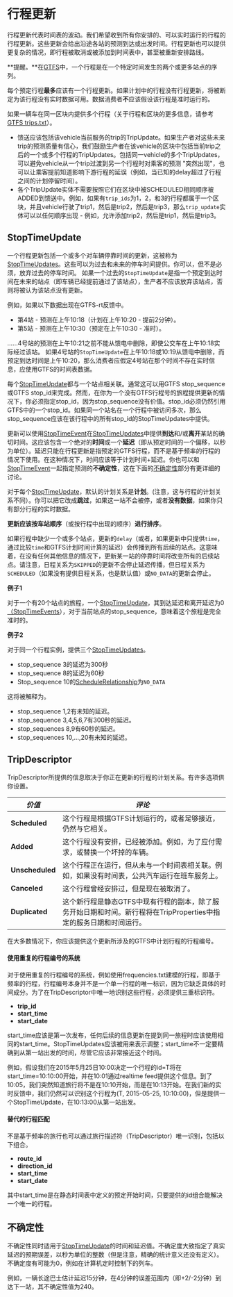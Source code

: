 # 行程更新

行程更新代表时间表的波动。我们希望收到所有你安排的、可以实时运行的行程的行程更新。这些更新会给出沿途各站的预测到达或出发时间。行程更新也可以提供更复杂的情况，即行程被取消或被添加到时间表中，甚至被重新安排路线。

**提醒。**在[GTFS](../../schedule/reference.md)中，一个行程是在一个特定时间发生的两个或更多站点的序列。

每个预定行程**最多**应该有一个行程更新。如果计划中的行程没有行程更新，将被断定为该行程没有实时数据可用。数据消费者**不**应该假设该行程是准时运行的。

如果一辆车在同一区块内提供多个行程（关于行程和区块的更多信息，请参考[GTFS trips.txt](../../schedule/reference.md#tripstxt)）。

*   馈送应该包括该vehicle当前服务的trip的TripUpdate。如果生产者对这些未来trip的预测质量有信心，我们鼓励生产者在该vehicle的区块中包括当前trip之后的一个或多个行程的TripUpdates。包括同一vehicle的多个TripUpdates，可以避免vehicle从一个trip过渡到另一个行程时对乘客的预测 "突然出现"，也可以让乘客提前知道影响下游行程的延误（例如，当已知的delay超过了行程之间的计划停留时间）。
*   各个TripUpdate实体不需要按照它们在区块中被SCHEDULED相同顺序被ADDED到馈送中。例如，如果有`trip_ids`为1，2，和3的行程都属于一个区块，并且vehicle行驶了trip1，然后是trip2，然后是trip3，那么`trip_update`实体可以以任何顺序出现 - 例如，允许添加trip2，然后是trip1，然后是trip3。

## StopTimeUpdate

一个行程更新包括一个或多个对车辆停靠时间的更新，这被称为[StopTimeUpdates](../reference.md#message-stoptimeupdate)。这些可以为过去和未来的停车时间提供。你可以，但不是必须，放弃过去的停车时间。 如果一个过去的`StopTimeUpdate`是指一个预定到达时间在未来的站点（即车辆已经提前通过了该站点），生产者不应该放弃该站点，否则将被认为该站点没有更新。

例如，如果以下数据出现在GTFS-rt反馈中。

*   第4站 - 预测在上午10:18（计划在上午10:20 - 提前2分钟）。
*   第5站 - 预测在上午10:30（预定在上午10:30 - 准时）。

......4号站的预测在上午10:21之前不能从馈电中删除，即使公交车在上午10:18实际经过该站。 如果4号站的`StopTimeUpdate`在上午10:18或10:19从馈电中删除，而预定到达时间是上午10:20，那么消费者应假定4号站在那个时间不存在实时信息，应使用GTFS的时间表数据。

每个[StopTimeUpdate](../reference.md#message-stoptimeupdate)都与一个站点相关联。通常这可以用GTFS stop_sequence或GTFS stop_id来完成。然而，在你为一个没有GTFS行程号的旅程提供更新的情况下，你必须指定stop_id，因为stop_sequence没有价值。stop_id必须仍然引用GTFS中的一个stop_id。如果同一个站名在一个行程中被访问多次，那么stop_sequence应该在该行程中的所有stop_id的StopTimeUpdates中提供。

更新可以使用[StopTimeEvent](../reference.md#message-stoptimeevent)在[StopTimeUpdates](../reference.md#message-stoptimeupdate)中提供**到达**和/或**离开**某站的确切时间。这应该包含一个绝对的**时间**或一个**延迟**（即从预定时间的一个偏移，以秒为单位）。延迟只能在行程更新是指预定的GTFS行程，而不是基于频率的行程的情况下使用。在这种情况下，时间应该等于计划时间+延迟。你也可以和[StopTimeEvent](../reference.md#message-stoptimeevent)一起指定预测的**不确定性**，这在下面的[不确定性](#uncertainty)部分有更详细的讨论。

对于每个[StopTimeUpdate](../reference.md#message-stoptimeupdate)，默认的计划关系是**计划**。(注意，这与行程的计划关系不同）。你可以把它改成**跳过**，如果这一站不会被停，或者**没有数据**，如果你只有部分行程的实时数据。

**更新应该按车站顺序**（或按行程中出现的顺序）**进行排序**。

如果行程中缺少一个或多个站点，更新的`delay`（或者，如果更新中只提供`time`，通过比较`time`和GTFS计划时间计算的延迟）会传播到所有后续的站点。这意味着，在没有任何其他信息的情况下，更新某一站的停靠时间将改变所有的后续站点。请注意，日程关系为`SKIPPED`的更新不会停止延迟传播，但日程关系为`SCHEDULED`（如果没有提供日程关系，也是默认值）或`NO_DATA`的更新会停止。

**例子1**

对于一个有20个站点的旅程，一个[StopTimeUpdate](../reference.md#message-stoptimeupdate)，其到达延迟和离开延迟为0[（StopTimeEvents](../reference.md#message-stoptimeevent)），对于当前站点的stop_sequence，意味着这个旅程是完全准时的。

**例子2**

对于同一个行程实例，提供三个[StopTimeUpdates](../reference.md#message-stoptimeupdate)。

*   stop_sequence 3的延迟为300秒
*   stop_sequence 8的延迟为60秒
*   Stop_sequence 10的[ScheduleRelationship](../reference.md#enum-schedulerelationship)为`NO_DATA`

这将被解释为。

*   stop_sequence 1,2有未知的延迟。
*   stop_sequence 3,4,5,6,7有300秒的延迟。
*   stop_sequences 8,9有60秒的延迟。
*   stop_sequences 10,...,20有未知的延迟。

## TripDescriptor

TripDescriptor所提供的信息取决于你正在更新的行程的计划关系。有许多选项供你设置。

| _**价值**_ | _**评论**_                                                           |
| -------- | ------------------------------------------------------------------ |
| **Scheduled**  | 这个行程是根据GTFS计划运行的，或者足够接近，仍然与它相关。                                    |
| **Added**  | 这个行程没有安排，已经被添加。例如，为了应付需求，或替换一个坏掉的车辆。                               |
| **Unscheduled** | 这个行程正在运行，但从未与一个时间表相关联。例如，如果没有时间表，公共汽车运行在班车服务上。                     |
| **Canceled**  | 这个行程曾经安排过，但是现在被取消了。                                                |
| **Duplicated**  | 这个新行程是静态GTFS中现有行程的副本，除了服务开始日期和时间。新行程将在TripProperties中指定的服务日期和时间运行。 |

在大多数情况下，你应该提供这个更新所涉及的GTFS中计划行程的行程编号。

#### 使用重复的行程编号的系统

对于使用重复的行程编号的系统，例如使用frequencies.txt建模的行程，即基于频率的行程，行程编号本身并不是一个单一行程的唯一标识，因为它缺乏具体的时间成分。为了在TripDescriptor中唯一地识别这些行程，必须提供三重标识符。

*   **trip_id**
*   **start_time**
*   **start_date**

start_time应该是第一次发布，任何后续的信息更新在提到同一旅程时应该使用相同的start_time。StopTimeUpdates应该被用来表示调整；start_time不一定要精确到从第一站出发的时间，尽管它应该非常接近这个时间。

例如，假设我们在2015年5月25日10:00决定一个行程的id=T将在start_time=10:10:00开始，并在10:01通过realtime feed提供这个信息。到了10:05，我们突然知道旅行将不是在10:10开始，而是在10:13开始。在我们新的实时反馈中，我们仍然可以识别这个行程为(T, 2015-05-25, 10:10:00)，但是提供一个StopTimeUpdate，在10:13:00从第一站出发。

#### 替代的行程匹配

不是基于频率的旅行也可以通过旅行描述符（TripDescriptor）唯一识别，包括以下组合。

*   **route_id**
*   **direction_id**
*   **start_time**
*   **start_date**

其中start_time是在静态时间表中定义的预定开始时间，只要提供的id组合能解决一个唯一的行程。

## 不确定性

不确定性同时适用于[StopTimeUpdate](../reference.md#message-stoptimeupdate)的时间和延迟值。不确定度大致指定了真实延迟的预期误差，以秒为单位的整数（但是注意，精确的统计意义还没有定义）。不确定度有可能为0，例如在计算机定时控制下的列车。

例如，一辆长途巴士估计延迟15分钟，在4分钟的误差范围内（即+2/-2分钟）到达下一站，其不确定性值为240。
